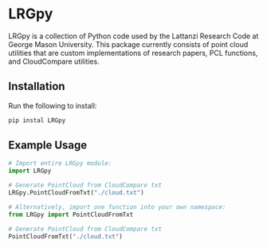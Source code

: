 # LRGpy

LRGpy is a collection of Python code used by the Lattanzi Research Code at George Mason University. This package currently consists of point cloud utilities that are custom implementations of research papers, PCL functions, and CloudCompare utilities.

## Installation

Run the following to install:

```python
pip instal LRGpy
```

## Example Usage

```python
# Import entire LRGpy module:
import LRGpy

# Generate PointCloud from CloudCompare txt
LRGpy.PointCloudFromTxt("./cloud.txt")
```

```python
# Alternatively, import one function into your own namespace:
from LRGpy import PointCloudFromTxt

# Generate PointCloud from CloudCompare txt
PointCloudFromTxt("./cloud.txt")
```

